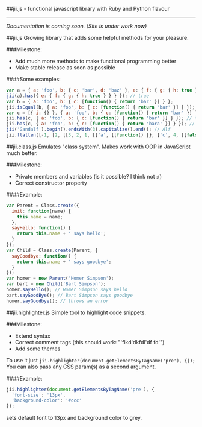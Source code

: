 ##jii.js - functional javascript library with Ruby and Python flavour
_____________________________________________________________________

*Documentation is coming soon. (Site is under work now)*

##jii.js
Growing library that adds some helpful methods for your pleasure.

###Milestone:
- Add much more methods to make functional programming better
- Make stable release as soon as possible

####Some examples:
```javascript
var a = { a: 'foo', b: { c: 'bar', d: 'baz' }, e: { f: { g: { h: true } } } };
jii(a).has({ e: { f: { g: { h: true } } } }); // true
var b = { a: 'foo', b: { c: [function() { return 'bar' }] } };
jii.isEqual(b, { a: 'foo', b: { c: [function() { return 'bar' }] } }); // true
var c = [{ i: {} }, { a: 'foo', b: { c: [function() { return 'bar' }] } }, ['foo', 'bar', 'baz']];
jii.has(c, { a: 'foo', b: { c: [function() { return 'bar' }] } }); // true
jii.has(c, { a: 'foo', b: { c: [function() { return 'bara' }] } }); // false
jii('Gandalf').begin().endsWith(3).capitalize().end(); // Alf
jii.flatten([-1, [2, [[3, 2, 1, [['a', [[function() {}, ['c', 4, [[false, [['c', ['r', 'd']]], 'b', ]]], 3]]], 2], 34], 'e'], 3], true])
```

##jii.class.js
Emulates "class system". Makes work with OOP in JavaScript much better.

###Milestone:
- Private members and variables (is it possible? I think not :()
- Correct constructor property

####Example:
```javascript
var Parent = Class.create({
  init: function(name) {
    this.name = name;
  },
  sayHello: function() {
    return this.name + ' says hello';
  }
});
var Child = Class.create(Parent, {
  sayGoodbye: function() {
    return this.name + ' says goodbye';
  }
});
var homer = new Parent('Homer Simpson');
var bart = new Child('Bart Simpson');
homer.sayHello(); // Homer Simpson says hello
bart.sayGoodBye(); // Bart Simpson says goodbye
homer.sayGoodbye(); // throws an error
```

##jii.highlighter.js
Simple tool to highlight code snippets.

###Milestone:
- Extend syntax
- Correct comment tags (this should work: "'flkd\'dkfdl\'df fd'")
- Add some themes

To use it just `jii.highlighter(document.getElementsByTagName('pre'), {});`
You can also pass any CSS param(s) as a second argument.

####Example:
```javascript
jii.highlighter(document.getElementsByTagName('pre'), {
  'font-size': '13px',
  'background-color': '#ccc'
});
```
sets default font to 13px and background color to grey.